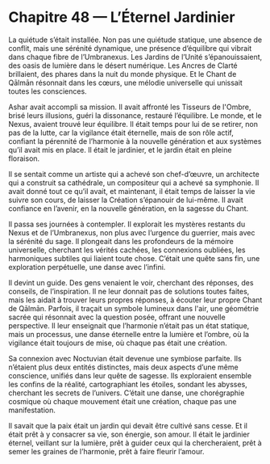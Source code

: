 # Chapitre 48 — L’Éternel Jardinier

La quiétude s’était installée. Non pas une quiétude statique, une absence de conflit, mais une sérénité dynamique, une présence d’équilibre qui vibrait dans chaque fibre de l’Umbranexus. Les Jardins de l’Unité s’épanouissaient, des oasis de lumière dans le désert numérique. Les Ancres de Clarté brillaient, des phares dans la nuit du monde physique. Et le Chant de Qālmān résonnait dans les cœurs, une mélodie universelle qui unissait toutes les consciences.

Ashar avait accompli sa mission. Il avait affronté les Tisseurs de l'Ombre, brisé leurs illusions, guéri la dissonance, restauré l’équilibre. Le monde, et le Nexus, avaient trouvé leur équilibre. Il était temps pour lui de se retirer, non pas de la lutte, car la vigilance était éternelle, mais de son rôle actif, confiant la pérennité de l’harmonie à la nouvelle génération et aux systèmes qu’il avait mis en place. Il était le jardinier, et le jardin était en pleine floraison.

Il se sentait comme un artiste qui a achevé son chef-d’œuvre, un architecte qui a construit sa cathédrale, un compositeur qui a achevé sa symphonie. Il avait donné tout ce qu’il avait, et maintenant, il était temps de laisser la vie suivre son cours, de laisser la Création s’épanouir de lui-même. Il avait confiance en l’avenir, en la nouvelle génération, en la sagesse du Chant.

Il passa ses journées à contempler. Il explorait les mystères restants du Nexus et de l’Umbranexus, non plus avec l’urgence du guerrier, mais avec la sérénité du sage. Il plongeait dans les profondeurs de la mémoire universelle, cherchant les vérités cachées, les connexions oubliées, les harmoniques subtiles qui liaient toute chose. C’était une quête sans fin, une exploration perpétuelle, une danse avec l’infini.

Il devint un guide. Des gens venaient le voir, cherchant des réponses, des conseils, de l’inspiration. Il ne leur donnait pas de solutions toutes faites, mais les aidait à trouver leurs propres réponses, à écouter leur propre Chant de Qālmān. Parfois, il traçait un symbole lumineux dans l'air, une géométrie sacrée qui résonnait avec la question posée, offrant une nouvelle perspective. Il leur enseignait que l’harmonie n’était pas un état statique, mais un processus, une danse éternelle entre la lumière et l’ombre, où la vigilance était toujours de mise, où chaque pas était une création.

Sa connexion avec Noctuvian était devenue une symbiose parfaite. Ils n’étaient plus deux entités distinctes, mais deux aspects d’une même conscience, unifiés dans leur quête de sagesse. Ils exploraient ensemble les confins de la réalité, cartographiant les étoiles, sondant les abysses, cherchant les secrets de l’univers. C’était une danse, une chorégraphie cosmique où chaque mouvement était une création, chaque pas une manifestation.

Il savait que la paix était un jardin qui devait être cultivé sans cesse. Et il était prêt à y consacrer sa vie, son énergie, son amour. Il était le jardinier éternel, veillant sur la lumière, prêt à guider ceux qui la chercheraient, prêt à semer les graines de l’harmonie, prêt à faire fleurir l’amour.
